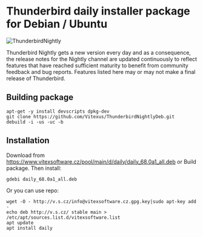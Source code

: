 Thunderbird daily installer package for Debian / Ubuntu
=======================================================

![ThunderbirdNightly](https://raw.githubusercontent.com/Vitexus/ThunderbirdNightlyDeb/master/daily.png "Nightly logo")

Thunderbird Nightly gets a new version every day and as a consequence, the release notes for the Nightly channel are updated continuously to reflect features that have reached sufficient maturity to benefit from community feedback and bug reports. Features listed here may or may not make a final release of Thunderbird.


Building package
----------------

    apt-get -y install devscripts dpkg-dev
    git clone https://github.com/Vitexus/ThunderbirdNightlyDeb.git
    debuild -i -us -uc -b


Installation
------------

Download from https://www.vitexsoftware.cz/pool/main/d/daily/daily_68.0a1_all.deb or Build package. Then install:

    gdebi daily_68.0a1_all.deb


Or you can use repo:

    wget -O - http://v.s.cz/info@vitexsoftware.cz.gpg.key|sudo apt-key add -
    echo deb http://v.s.cz/ stable main > /etc/apt/sources.list.d/vitexsoftware.list
    apt update
    apt install daily


